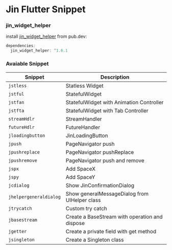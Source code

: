 # Jin Flutter Snippet

### jin_widget_helper

install [jin_widget_helper](https://pub.dev/packages/jin_widget_helper) from pub.dev:

```dart
dependencies:
  jin_widget_helper: ^1.6.1
```

### Avaiable Snippet

| Snippet                | Description                                    |
| ---------------------- | ---------------------------------------------- |
| `jstless`              | Statless Widget                                |
| `jstful`               | StatefulWidget                                 |
| `jstfan`               | StatefulWidget with Animation Controller       |
| `jstfta`               | StatefulWidget with Tab Controller             |
| `streamHdlr`           | StreamHandler                                  |
| `futureHdlr`           | FutureHandler                                  |
| `jloadingbutton`       | JinLoadingButton                               |
| `jpush`                | PageNavigator push                             |
| `jpushreplace`         | PageNavigator pushReplace                      |
| `jpushremove`          | PageNavigator push and remove                  |
| `jspx`                 | Add SpaceX                                     |
| `jspy`                 | Add SpaceY                                     |
| `jcdialog`             | Show JinConfirmationDialog                     |
| `jhelpergeneraldialog` | Show generalMessageDialog from UIHelper class  |
| `jtrycatch`            | Custom try catch                               |
| `jbasestream`          | Create a BaseStream with operation and dispose |
| `jgetter`              | Create a private field with get method         |
| `jsingleton`           | Create a Singleton class                       |
